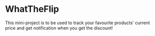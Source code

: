 # WhatTheFlip
This mini-project is to be used to track your favourite products' current price and get notification when you get the discount!

